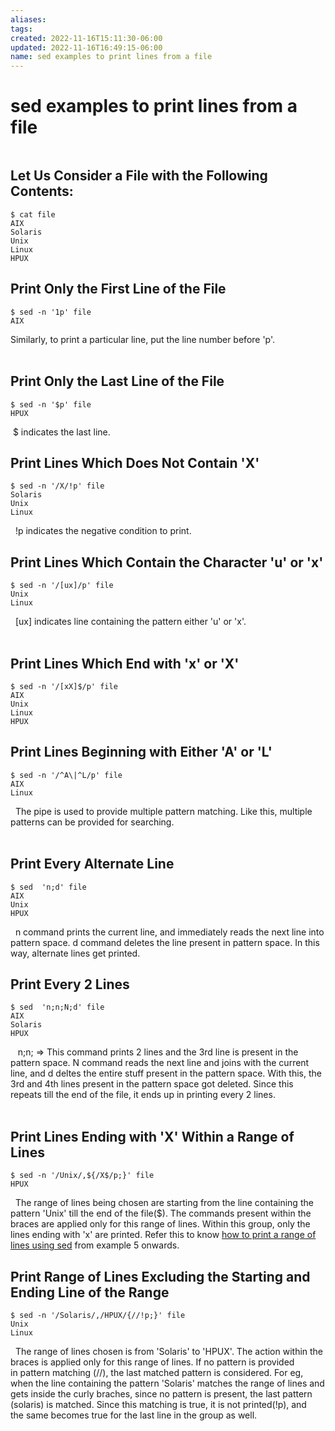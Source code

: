 ```yaml
---
aliases: 
tags: 
created: 2022-11-16T15:11:30-06:00
updated: 2022-11-16T16:49:15-06:00
name: sed examples to print lines from a file
---
```

# sed examples to print lines from a file
```toc
```

## Let Us Consider a File with the Following Contents:

```
$ cat file
AIX
Solaris
Unix
Linux
HPUX
```

## Print Only the First Line of the File

```shell
$ sed -n '1p' file
AIX
```

Similarly, to print a particular line, put the line number before 'p'.  
  
## Print Only the Last Line of the File

```shell
$ sed -n '$p' file
HPUX
```

 $ indicates the last line.  
  
## Print Lines Which Does Not Contain 'X'

```shell
$ sed -n '/X/!p' file
Solaris
Unix
Linux
```

  !p indicates the negative condition to print.  
## Print Lines Which Contain the Character 'u' or 'x'


```shell
$ sed -n '/[ux]/p' file
Unix
Linux
```

  [ux] indicates line containing the pattern either 'u' or 'x'.  
  
## Print Lines Which End with 'x' or 'X'

```shell
$ sed -n '/[xX]$/p' file
AIX
Unix
Linux
HPUX
```


## Print Lines Beginning with Either 'A' or 'L'

```shell
$ sed -n '/^A\|^L/p' file
AIX
Linux
```

  The pipe is used to provide multiple pattern matching. Like this, multiple patterns can be provided for searching.  
  
## Print Every Alternate Line

```shell
$ sed  'n;d' file
AIX
Unix
HPUX
```

  n command prints the current line, and immediately reads the next line into pattern space. d command deletes the line present in pattern space. In this way, alternate lines get printed.
  
## Print Every 2 Lines


```shell
$ sed  'n;n;N;d' file
AIX
Solaris
HPUX
```


   n;n; => This command prints 2 lines and the 3rd line is present in the pattern space. N command reads the next line and joins with the current line, and d deltes the entire stuff present in the pattern space. With this, the 3rd and 4th lines present in the pattern space got deleted. Since this repeats till the end of the file, it ends up in printing every 2 lines.  
   
## Print Lines Ending with 'X' Within a Range of Lines

```shell
$ sed -n '/Unix/,${/X$/p;}' file
HPUX
```

  The range of lines being chosen are starting from the line containing the pattern 'Unix' till the end of the file($). The commands present within the braces are applied only for this range of lines. Within this group, only the lines ending with 'x' are printed. Refer this to know [how to print a range of lines using sed](http://www.theunixschool.com/2011/09/sed-selective-printing.html) from example 5 onwards.
  
## Print Range of Lines Excluding the Starting and Ending Line of the Range

```shell
$ sed -n '/Solaris/,/HPUX/{//!p;}' file
Unix
Linux
```

  The range of lines chosen is from 'Solaris' to 'HPUX'. The action within the braces is applied only for this range of lines. If no pattern is provided in pattern matching (//), the last matched pattern is considered. For eg, when the line containing the pattern 'Solaris' matches the range of lines and gets inside the curly braches, since no pattern is present, the last pattern (solaris) is matched. Since this matching is true, it is not printed(!p), and the same becomes true for the last line in the group as well.